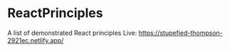 # ReactPrinciples
 A list of demonstrated React principles 
 Live: https://stupefied-thompson-2921ec.netlify.app/
